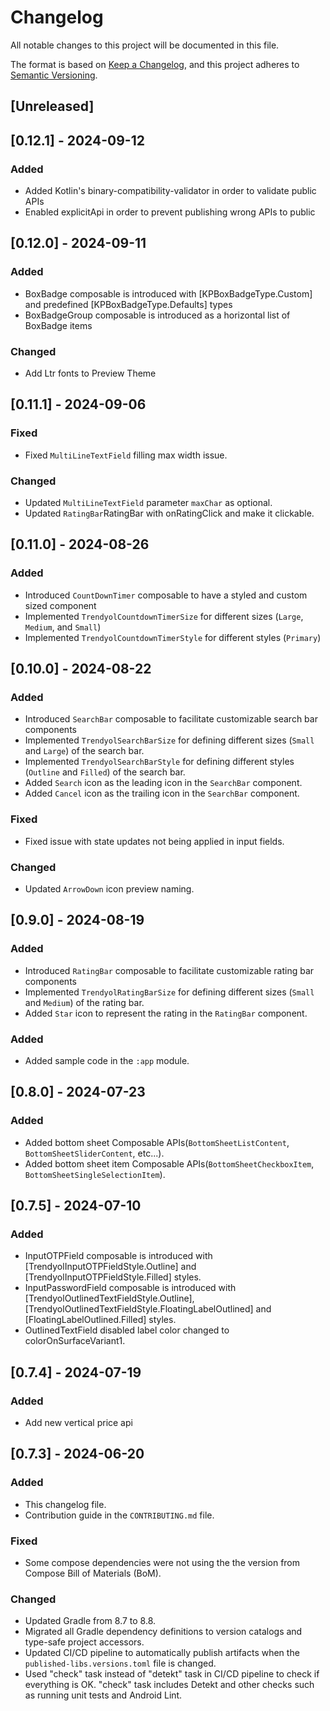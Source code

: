 # Changelog

All notable changes to this project will be documented in this file.

The format is based on [Keep a Changelog](https://keepachangelog.com/en/1.1.0/),
and this project adheres to [Semantic Versioning](https://semver.org/spec/v2.0.0.html).

## [Unreleased]

## [0.12.1] - 2024-09-12

### Added
- Added Kotlin's binary-compatibility-validator in order to validate public APIs
- Enabled explicitApi in order to prevent publishing wrong APIs to public

## [0.12.0] - 2024-09-11

### Added

- BoxBadge composable is introduced with [KPBoxBadgeType.Custom] and
  predefined [KPBoxBadgeType.Defaults] types
- BoxBadgeGroup composable is introduced as a horizontal list of BoxBadge items

### Changed

- Add Ltr fonts to Preview Theme

## [0.11.1] - 2024-09-06

### Fixed

- Fixed `MultiLineTextField` filling max width issue.

### Changed

- Updated `MultiLineTextField` parameter `maxChar` as optional.
- Updated `RatingBar`RatingBar with onRatingClick and make it clickable. 

## [0.11.0] - 2024-08-26

### Added

- Introduced `CountDownTimer` composable to have a styled and custom sized component
- Implemented `TrendyolCountdownTimerSize` for different sizes (`Large`, `Medium`, and `Small`)
- Implemented `TrendyolCountdownTimerStyle` for different styles (`Primary`)

## [0.10.0] - 2024-08-22

### Added

- Introduced `SearchBar` composable to facilitate customizable search bar components
- Implemented `TrendyolSearchBarSize` for defining different sizes (`Small` and `Large`)
  of the search bar.
- Implemented `TrendyolSearchBarStyle` for defining different styles (`Outline` and `Filled`)
  of the search bar.
- Added `Search` icon as the leading icon in the `SearchBar` component.
- Added `Cancel` icon as the trailing icon in the `SearchBar` component.

### Fixed

- Fixed issue with state updates not being applied in input fields.

### Changed

- Updated `ArrowDown` icon preview naming.

## [0.9.0] - 2024-08-19

### Added

- Introduced `RatingBar` composable to facilitate customizable rating bar components
- Implemented `TrendyolRatingBarSize` for defining different sizes (`Small` and `Medium`)
  of the rating bar.
- Added `Star` icon to represent the rating in the `RatingBar` component.

### Added

- Added sample code in the `:app` module.

## [0.8.0] - 2024-07-23

### Added

- Added bottom sheet Composable APIs(`BottomSheetListContent`, `BottomSheetSliderContent`, etc...).
- Added bottom sheet item Composable APIs(`BottomSheetCheckboxItem`, `BottomSheetSingleSelectionItem`).


## [0.7.5] - 2024-07-10

### Added

- InputOTPField composable is introduced with [TrendyolInputOTPFieldStyle.Outline] and
  [TrendyolInputOTPFieldStyle.Filled] styles.
- InputPasswordField composable is introduced with [TrendyolOutlinedTextFieldStyle.Outline],
  [TrendyolOutlinedTextFieldStyle.FloatingLabelOutlined] and [FloatingLabelOutlined.Filled] styles.
- OutlinedTextField disabled label color changed to colorOnSurfaceVariant1.

## [0.7.4] - 2024-07-19

### Added

- Add new vertical price api

## [0.7.3] - 2024-06-20

### Added

- This changelog file.
- Contribution guide in the `CONTRIBUTING.md` file.

### Fixed

- Some compose dependencies were not using the the version from Compose Bill of Materials (BoM).

### Changed

- Updated Gradle from 8.7 to 8.8.
- Migrated all Gradle dependency definitions to version catalogs and type-safe project accessors.
- Updated CI/CD pipeline to automatically publish artifacts when the `published-libs.versions.toml`
  file is changed.
- Used "check" task instead of "detekt" task in CI/CD pipeline to check if everything is OK. "check"
  task includes Detekt and other checks such as running unit tests and Android Lint.
